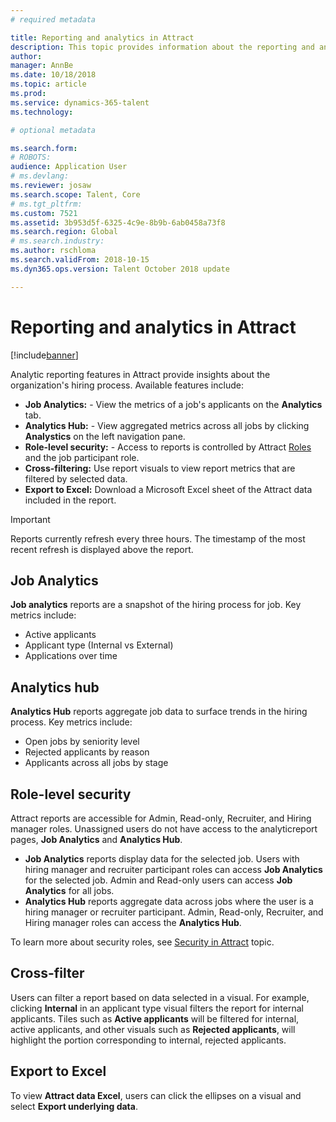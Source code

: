 ```yaml
---
# required metadata

title: Reporting and analytics in Attract
description: This topic provides information about the reporting and analytics features in MicrosoftDynamics 365 for Talent - Attract.
author: 
manager: AnnBe
ms.date: 10/18/2018
ms.topic: article
ms.prod: 
ms.service: dynamics-365-talent
ms.technology: 

# optional metadata

ms.search.form: 
# ROBOTS: 
audience: Application User
# ms.devlang: 
ms.reviewer: josaw
ms.search.scope: Talent, Core
# ms.tgt_pltfrm: 
ms.custom: 7521
ms.assetid: 3b953d5f-6325-4c9e-8b9b-6ab0458a73f8
ms.search.region: Global
# ms.search.industry: 
ms.author: rschloma
ms.search.validFrom: 2018-10-15
ms.dyn365.ops.version: Talent October 2018 update

---
```


# Reporting and analytics in Attract

[!include[banner](../includes/banner.md)]

Analytic reporting features in Attract provide insights about the organization's hiring process. Available features include:

-   **Job Analytics:** - View the metrics of a job's applicants on the **Analytics** tab.
-   **Analytics Hub:** - View aggregated metrics across all jobs by clicking **Analystics** on the left navigation pane.
-   **Role-level security:** - Access to reports is controlled by Attract [Roles](./security-attract.md) and the job participant role.
-   **Cross-filtering:** Use report visuals to view report metrics that are filtered by selected data.
-   **Export to Excel:** Download a Microsoft Excel sheet of the Attract data included in the report.
    
>[!IMPORTANT]
>Reports currently refresh every three hours. The timestamp of the most recent refresh is displayed above the report.

## Job Analytics

**Job analytics** reports are a snapshot of the hiring process for job. Key metrics include:

-   Active applicants
-   Applicant type (Internal vs External)
-   Applications over time

## Analytics hub

**Analytics Hub** reports aggregate job data to surface trends in the hiring process. Key metrics include:

-   Open jobs by seniority level
-   Rejected applicants by reason
-   Applicants across all jobs by stage

## Role-level security

Attract reports are accessible for Admin, Read-only, Recruiter, and Hiring manager roles. Unassigned users do not have access to the analyticreport pages, **Job Analytics** and **Analytics Hub**.

- **Job Analytics** reports display data for the selected job. Users with hiring manager and recruiter participant roles can access **Job Analytics** for the selected job. Admin and Read-only users can access **Job Analytics** for all jobs.
- **Analytics Hub** reports aggregate data across jobs where the user is a hiring manager or recruiter participant. Admin, Read-only, Recruiter, and Hiring manager roles can access the **Analytics Hub**.

To learn more about security roles, see [Security in Attract](./security-attract.md) topic.

## Cross-filter

Users can filter a report based on data selected in a visual. For example, clicking **Internal** in an applicant type visual filters the report for internal applicants. Tiles such as **Active applicants** will be filtered for internal, active applicants, and other visuals such as **Rejected applicants**, will highlight the portion corresponding to internal, rejected applicants.

## Export to Excel

To view **Attract data Excel**, users can click the ellipses on a visual and select **Export underlying data**.

